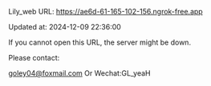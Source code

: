 Lily_web URL: https://ae6d-61-165-102-156.ngrok-free.app

Updated at: 2024-12-09 22:36:00

If you cannot open this URL, the server might be down.

Please contact: 

goley04@foxmail.com Or Wechat:GL_yeaH